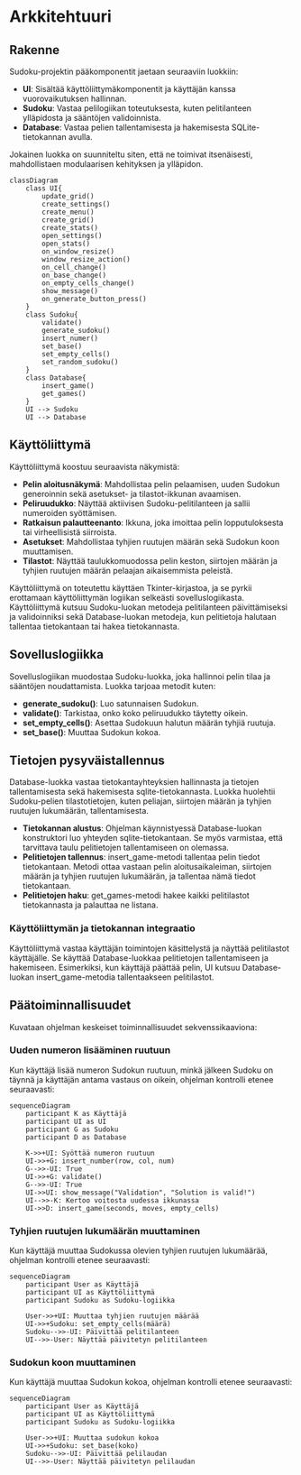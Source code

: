 # Arkkitehtuuri

## Rakenne

Sudoku-projektin pääkomponentit jaetaan seuraaviin luokkiin:  

- **UI**: Sisältää käyttöliittymäkomponentit ja käyttäjän kanssa vuorovaikutuksen hallinnan.
- **Sudoku**: Vastaa pelilogiikan toteutuksesta, kuten pelitilanteen ylläpidosta ja sääntöjen validoinnista.  
- **Database**: Vastaa pelien tallentamisesta ja hakemisesta SQLite-tietokannan avulla.

Jokainen luokka on suunniteltu siten, että ne toimivat itsenäisesti, mahdollistaen modulaarisen kehityksen ja ylläpidon.

```mermaid
classDiagram
    class UI{
        update_grid()
        create_settings()
        create_menu()
        create_grid()
        create_stats()
        open_settings()
        open_stats()
        on_window_resize()
        window_resize_action()
        on_cell_change()
        on_base_change()
        on_empty_cells_change()
        show_message()
        on_generate_button_press()
    }
    class Sudoku{
        validate()
        generate_sudoku()
        insert_numer()
        set_base()
        set_empty_cells()
        set_random_sudoku()
    }
    class Database{
        insert_game()
        get_games()
    }
    UI --> Sudoku
    UI --> Database
```

## Käyttöliittymä
Käyttöliittymä koostuu seuraavista näkymistä:  

- **Pelin aloitusnäkymä**: Mahdollistaa pelin pelaamisen, uuden Sudokun generoinnin sekä asetukset- ja tilastot-ikkunan avaamisen.
- **Peliruudukko**: Näyttää aktiivisen Sudoku-pelitilanteen ja sallii numeroiden syöttämisen.
- **Ratkaisun palautteenanto**: Ikkuna, joka imoittaa pelin lopputuloksesta tai virheellisistä siirroista.
- **Asetukset**: Mahdollistaa tyhjien ruutujen määrän sekä Sudokun koon muuttamisen.
- **Tilastot**: Näyttää taulukkomuodossa pelin keston, siirtojen määrän ja tyhjien ruutujen määrän pelaajan aikaisemmista peleistä.  

Käyttöliittymä on toteutettu käyttäen Tkinter-kirjastoa, ja se pyrkii erottamaan käyttöliittymän logiikan selkeästi sovelluslogiikasta. Käyttöliittymä kutsuu Sudoku-luokan metodeja pelitilanteen päivittämiseksi ja validoinniksi sekä Database-luokan metodeja, kun pelitietoja halutaan tallentaa tietokantaan tai hakea tietokannasta.

## Sovelluslogiikka
Sovelluslogiikan muodostaa Sudoku-luokka, joka hallinnoi pelin tilaa ja sääntöjen noudattamista. Luokka tarjoaa metodit kuten:  

- **generate_sudoku()**: Luo satunnaisen Sudokun.
- **validate()**: Tarkistaa, onko koko peliruudukko täytetty oikein.
- **set_empty_cells()**: Asettaa Sudokuun halutun määrän tyhjiä ruutuja.
- **set_base()**: Muuttaa Sudokun kokoa.

## Tietojen pysyväistallennus
Database-luokka vastaa tietokantayhteyksien hallinnasta ja tietojen tallentamisesta sekä hakemisesta sqlite-tietokannasta. Luokka huolehtii Sudoku-pelien tilastotietojen, kuten peliajan, siirtojen määrän ja tyhjien ruutujen lukumäärän, tallentamisesta.

- **Tietokannan alustus**: Ohjelman käynnistyessä Database-luokan konstruktori luo yhteyden sqlite-tietokantaan. Se myös varmistaa, että tarvittava taulu pelitietojen tallentamiseen on olemassa.
- **Pelitietojen tallennus**: insert_game-metodi tallentaa pelin tiedot tietokantaan. Metodi ottaa vastaan pelin aloitusaikaleiman, siirtojen määrän ja tyhjien ruutujen lukumäärän, ja tallentaa nämä tiedot tietokantaan.
- **Pelitietojen haku**: get_games-metodi hakee kaikki pelitilastot tietokannasta ja palauttaa ne listana.

### Käyttöliittymän ja tietokannan integraatio
Käyttöliittymä vastaa käyttäjän toimintojen käsittelystä ja näyttää pelitilastot käyttäjälle. Se käyttää Database-luokkaa pelitietojen tallentamiseen ja hakemiseen. Esimerkiksi, kun käyttäjä päättää pelin, UI kutsuu Database-luokan insert_game-metodia tallentaakseen pelitilastot.

## Päätoiminnallisuudet
Kuvataan ohjelman keskeiset toiminnallisuudet sekvenssikaaviona:

### Uuden numeron lisääminen ruutuun
Kun käyttäjä lisää numeron Sudokun ruutuun, minkä jälkeen Sudoku on täynnä ja käyttäjän antama vastaus on oikein, ohjelman kontrolli etenee seuraavasti:  

```mermaid
sequenceDiagram
    participant K as Käyttäjä
    participant UI as UI
    participant G as Sudoku
    participant D as Database

    K->>+UI: Syöttää numeron ruutuun
    UI->>+G: insert_number(row, col, num)
    G-->>-UI: True
    UI->>+G: validate()
    G-->>-UI: True
    UI->>UI: show_message("Validation", "Solution is valid!")
    UI-->>-K: Kertoo voitosta uudessa ikkunassa
    UI->>D: insert_game(seconds, moves, empty_cells)
```

### Tyhjien ruutujen lukumäärän muuttaminen
Kun käyttäjä muuttaa Sudokussa olevien tyhjien ruutujen lukumäärää, ohjelman kontrolli etenee seuraavasti:  

```mermaid
sequenceDiagram
    participant User as Käyttäjä
    participant UI as Käyttöliittymä
    participant Sudoku as Sudoku-logiikka

    User->>+UI: Muuttaa tyhjien ruutujen määrää
    UI->>+Sudoku: set_empty_cells(määrä)
    Sudoku-->>-UI: Päivittää pelitilanteen
    UI-->>-User: Näyttää päivitetyn pelitilanteen
```

### Sudokun koon muuttaminen
Kun käyttäjä muuttaa Sudokun kokoa, ohjelman kontrolli etenee seuraavasti:  

```mermaid
sequenceDiagram
    participant User as Käyttäjä
    participant UI as Käyttöliittymä
    participant Sudoku as Sudoku-logiikka

    User->>+UI: Muuttaa sudokun kokoa
    UI->>+Sudoku: set_base(koko)
    Sudoku-->>-UI: Päivittää pelilaudan
    UI-->>-User: Näyttää päivitetyn pelilaudan
```